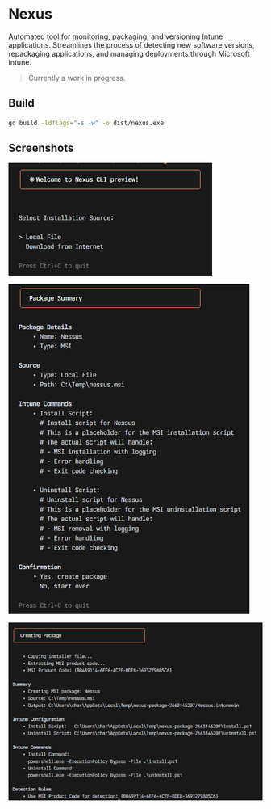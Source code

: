 # Nexus

Automated tool for monitoring, packaging, and versioning Intune applications. Streamlines the process of detecting new software versions, repackaging applications, and managing deployments through Microsoft Intune.

> Currently a work in progress.

## Build

```bash
go build -ldflags="-s -w" -o dist/nexus.exe
```

## Screenshots

![Nexus](./docs/images/nexus.png)

![Nexus](./docs/images/nexus2.png)

![Nexus](./docs/images/nexus3.png)

